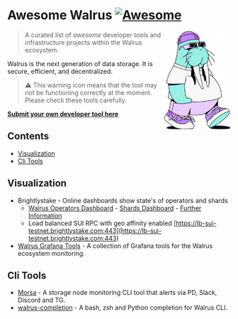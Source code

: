 # Awesome Walrus [![Awesome](https://awesome.re/badge.svg)](https://awesome.re)

<a href="https://walrus.xyz/"><img alt="Walrus logo" src="media/logo.svg" align="right" width="150" /></a>

> A curated list of _awesome_ developer tools and infrastructure projects within the Walrus ecosystem.

Walrus is the next generation of data storage. It is secure, efficient, and decentralized.

> ⚠️ This warning icon means that the tool may not be functioning correctly at the moment. Please check these tools carefully.

[**Submit your own developer tool here**](CONTRIBUTING.md)

## Contents
- [Visualization](#visualization)
- [Cli Tools](#cli-tools)

## Visualization
- Brightlystake - Online dashboards show state's of operators and shards
  - [Walrus Operators Dashboard](https://walrus.brightlystake.com) - [Shards Dashboard](https://walrus.brightlystake.com/shard-owners) - [Further Information](details/brightly-stake.md)
  - Load balanced SUI RPC with geo affinity enabled [https://lb-sui-testnet.brightlystake.com:443](https://lb-sui-testnet.brightlystake.com:443)
- [Walrus Grafana Tools](https://github.com/bartosian/walrus-tools) - A collection of Grafana tools for the Walrus ecosystem monitoring.

## Cli Tools
- [Morsa](https://gitlab.com/blockscope-net/walrus-morsa) - A storage node monitoring CLI tool that alerts via PD, Slack, Discord and TG.
- [walrus-completion](https://github.com/StakinOfficial/walrus-completion) - A bash, zsh and Python completion for Walrus CLI.

